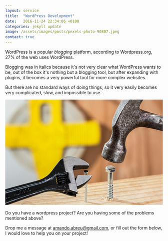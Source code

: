 ```yaml
---
layout: service
title:  "WordPress Development"
date:   2016-11-24 22:34:06 +0100
categories: jekyll update
image: /assets/images/posts/pexels-photo-90807.jpeg
contact: true
---
```

WordPress is a popular *blogging* platform, according to Wordpress.org, 27% of the web uses WordPress.

Blogging was in italics because it's not very clear what WordPress wants to be, out of the box it's nothing but a blogging tool, but after expanding with plugins, it becomes a very powerful tool for more complex websites.

But there are no standard ways of doing things, so it very easily becomes very complicated, slow, and impossible to use.

![](/assets/images/posts/confused-muddled-illogical-disoriented.jpg)

Do you have a wordpress project? Are you having some of the problems mentioned above?

Drop me a message at amando.abreu@gmail.com, or fill out the form below, I would love to help you on your project!
